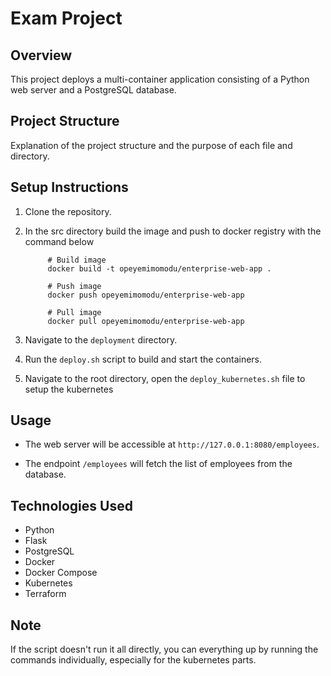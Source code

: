 # Exam Project

## Overview
This project deploys a multi-container application consisting of a Python web server and a PostgreSQL database.

## Project Structure
Explanation of the project structure and the purpose of each file and directory.

## Setup Instructions
1. Clone the repository.
2. In the src directory build the image and push to docker registry with the command below



            # Build image
            docker build -t opeyemimomodu/enterprise-web-app .

            # Push image
            docker push opeyemimomodu/enterprise-web-app

            # Pull image
            docker pull opeyemimomodu/enterprise-web-app



2. Navigate to the `deployment` directory.
3. Run the `deploy.sh` script to build and start the containers.
4. Navigate to the root directory, open the `deploy_kubernetes.sh` file to setup the kubernetes

## Usage
- The web server will be accessible at `http://127.0.0.1:8080/employees`.

[//]: # (- The web server will be accessible at `https://localhost:5000`.)
- The endpoint `/employees` will fetch the list of employees from the database.

## Technologies Used
- Python
- Flask
- PostgreSQL
- Docker
- Docker Compose
- Kubernetes
- Terraform 

## Note
If the script doesn't run it all directly, you can everything up by running the commands individually, especially for the kubernetes parts.
